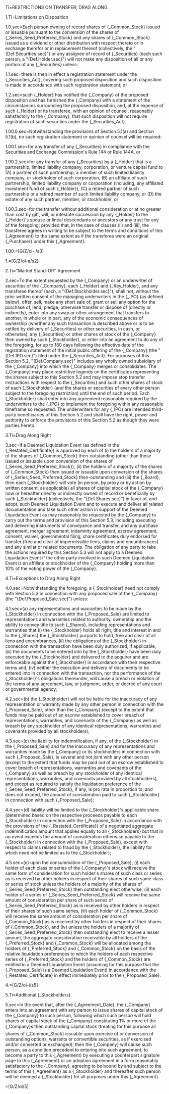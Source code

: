 Ti=RESTRICTIONS ON TRANSFER; DRAG ALONG.

1.Ti=Limitations on Disposition

1.0.sec=Each person owning of record shares of {_Common_Stock} issued or issuable pursuant to the conversion of the shares of {_Series_Seed_Preferred_Stock} and any shares of {_Common_Stock} issued as a dividend or other distribution with respect thereto or in exchange therefor or in replacement thereof (collectively, the "{Def.Securities.sec}") or any assignee of record of {_Securities} (each such person, a "{Def.Holder.sec}") will not make any disposition of all or any portion of any {_Securities} unless:

1.1.sec=there is then in effect a registration statement under the {_Securities_Act}, covering such proposed disposition and such disposition is made in accordance with such registration statement; or

1.2.sec=such {_Holder} has notified the {_Company} of the proposed disposition and has furnished the {_Company} with a statement of the circumstances surrounding the proposed disposition, and, at the expense of such {_Holder} or its transferee, with an opinion of counsel, reasonably satisfactory to the {_Company}, that such disposition will not require registration of such securities under the {_Securities_Act}.

1.00.0.sec=Notwithstanding the provisions of Section 5.1(a) and Section 5.1(b), no such registration statement or opinion of counsel will be required:

1.00.1.sec=for any transfer of any {_Securities} in compliance with the Securities and Exchange Commission's Rule 144 or Rule 144A, or

1.00.2.sec=for any transfer of any {_Securities} by a {_Holder} that is a partnership, limited liability company, corporation, or venture capital fund to (A) a partner of such partnership, a member of such limited liability company, or stockholder of such corporation, (B) an affiliate of such partnership, limited liability company or corporation (including, any affiliated investment fund of such {_Holder}), (C) a retired partner of such partnership or a retired member of such limited liability company, or (D) the estate of any such partner, member, or stockholder, or

1.00.3.sec=for the transfer without additional consideration or at no greater than cost by gift, will, or intestate succession by any {_Holder} to the {_Holder}'s spouse or lineal descendants or ancestors or any trust for any of the foregoing; provided that, in the case of clauses (ii) and (iii), the transferee agrees in writing to be subject to the terms and conditions of this {_Agreement} to the same extent as if the transferee were an original {_Purchaser} under this {_Agreement}.

1.00.=[G/Z/ol-i/s3]

1.=[G/Z/ol-a/s2]

2.Ti="Market Stand-Off" Agreement

2.sec=To the extent requested by the {_Company} or an underwriter of securities of the {_Company}, each {_Holder} and {_Key_Holder}, and any transferee thereof (each, a "{Def.Stockholder.sec}"), shall not, without the prior written consent of the managing underwriters in the {_IPO} (as defined below), offer, sell, make any short sale of, grant or sell any option for the purchase of, lend, pledge, otherwise transfer or dispose of (directly or indirectly), enter into any swap or other arrangement that transfers to another, in whole or in part, any of the economic consequences of ownership (whether any such transaction is described above or is to be settled by delivery of {_Securities} or other securities, in cash, or otherwise), any {_Securities} or other shares of stock of the {_Company} then owned by such {_Stockholder}, or enter into an agreement to do any of the foregoing,  for up to 180 days following the effective date of the registration statement of the initial public offering of the {_Company} (the "{Def.IPO.sec}") filed under the {_Securities_Act}. For purposes of this Section 5.2, "{Def.Company.sec}" includes any wholly owned subsidiary of the {_Company} into which the {_Company} merges or consolidates. The {_Company} may place restrictive legends on the certificates representing the shares subject to this Section 5.2 and may impose stop transfer instructions with respect to the {_Securities} and such other shares of stock of each {_Stockholder} (and the shares or securities of every other person subject to the foregoing restriction) until the end of such period. Each {_Stockholder} shall enter into any agreement reasonably required by the underwriters to the {_IPO} to implement the foregoing within any reasonable timeframe so requested.  The underwriters for any {_IPO} are intended third-party beneficiaries of this Section 5.2 and shall have the right, power and authority to enforce the provisions of this Section 5.2 as though they were parties hereto.

3.Ti=Drag Along Right

3.sec=If a Deemed Liquidation Event (as defined in the {_Restated_Certificate}) is approved by each of (i) the holders of a majority of the shares of {_Common_Stock} then-outstanding (other than those issued or issuable upon conversion of the shares of {_Series_Seed_Preferred_Stock}), (ii) the holders of a majority of the shares of {_Common_Stock} then issued or issuable upon conversion of the shares of {_Series_Seed_Preferred_Stock} then-outstanding and (iii) the {_Board}, then each {_Stockholder} will vote (in person, by proxy or by action by written consent, as applicable) all shares of capital stock of the {_Company} now or hereafter directly or indirectly owned of record or beneficially by such {_Stockholder} (collectively, the "{Def.Shares.sec}") in favor of, and adopt, such Deemed Liquidation Event and to execute and deliver all related documentation and take such other action in support of the Deemed Liquidation Event as may reasonably be requested by the {_Company} to carry out the terms and provision of this Section 5.3, including executing and delivering instruments of conveyance and transfer, and any purchase agreement, merger agreement, indemnity agreement, escrow agreement, consent, waiver, governmental filing, share certificates duly endorsed for transfer (free and clear of impermissible liens, claims and encumbrances) and any similar or related documents.  The obligation of any party to take the actions required by this Section 5.3 will not apply to a Deemed Liquidation Event if the other party involved in such Deemed Liquidation Event is an affiliate or stockholder of the {_Company} holding more than 10% of the voting power of the {_Company}.

4.Ti=Exceptions to Drag Along Right

4.0.sec=Notwithstanding the foregoing, a {_Stockholder} need not comply with Section 5.3 in connection with any proposed sale of the {_Company} (the "{Def.Proposed_Sale.sec}") unless:

4.1.sec=(a) any representations and warranties to be made by the {_Stockholder} in connection with the {_Proposed_Sale} are limited to representations and warranties related to authority, ownership and the ability to convey title to such {_Shares}, including representations and warranties that (i) the {_Stockholder} holds all right, title and interest in and to the {_Shares} the {_Stockholder} purports to hold, free and clear of all liens and encumbrances, (ii) the obligations of the {_Stockholder} in connection with the transaction have been duly authorized, if applicable, (iii) the documents to be entered into by the {_Stockholder} have been duly executed by the {_Stockholder} and delivered to the acquirer and are enforceable against the {_Stockholder} in accordance with their respective terms and, (iv) neither the execution and delivery of documents to be entered into in connection with the transaction, nor the performance of the {_Stockholder}'s obligations thereunder, will cause a breach or violation of the terms of any agreement, law, or judgment, order, or decree of any court or governmental agency;

4.2.sec=(b) the {_Stockholder} will not be liable for the inaccuracy of any representation or warranty made by any other person in connection with the {_Proposed_Sale}, other than the {_Company} (except to the extent that funds may be paid out of an escrow established to cover breach of representations, warranties, and covenants of the {_Company} as well as breach by any stockholder of any identical representations, warranties and covenants provided by all stockholders);

4.3.sec=(c) the liability for indemnification, if any, of the {_Stockholder} in the {_Proposed_Sale} and for the inaccuracy of any representations and warranties made by the {_Company} or its stockholders in connection with such {_Proposed_Sale}, is several and not joint with any other person (except to the extent that funds may be paid out of an escrow established to cover breach of representations, warranties and covenants of the {_Company} as well as breach by any stockholder of any identical representations, warranties, and covenants provided by all stockholders), and except as required to satisfy the liquidation preference of the {_Series_Seed_Preferred_Stock}, if any, is pro rata in proportion to, and does not exceed, the amount of consideration paid to such {_Stockholder} in connection with such {_Proposed_Sale};  

4.4.sec=(d) liability will be limited to the {_Stockholder}'s applicable share (determined  based on the respective proceeds payable to each {_Stockholder} in connection with the {_Proposed_Sale} in accordance with the provisions of the {_Restated_Certificate}) of a negotiated aggregate indemnification amount that applies equally to all {_Stockholders} but that in no event exceeds the amount of consideration otherwise payable to the {_Stockholder} in connection with the {_Proposed_Sale}, except with respect to claims related to  fraud by the {_Stockholder}, the liability for which need not be limited as to the {_Stockholder};

4.5.sec=(e) upon the consummation of the {_Proposed_Sale}, (i) each holder of each class or series of the {_Company}'s stock will receive the same form of consideration for such holder's shares of such class or series as is received by other holders in respect of their shares of such same class or series of stock unless the holders of a majority of the shares of {_Series_Seed_Preferred_Stock} then outstanding elect otherwise,  (ii) each holder of a series of {_Series_Seed_Preferred_Stock} will receive the same amount of consideration per share of such series of {_Series_Seed_Preferred_Stock} as is received by other holders in respect of their shares of such same series, (iii) each holder of {_Common_Stock} will receive the same amount of consideration per share of {_Common_Stock} as is received by other holders in respect of their shares of {_Common_Stock}, and (iv) unless the holders of a majority of {_Series_Seed_Preferred_Stock} then outstanding elect to receive a lesser amount, the aggregate consideration receivable by all holders of the {_Preferred_Stock} and {_Common_Stock} will be allocated among the holders of {_Preferred_Stock} and {_Common_Stock} on the basis of the relative liquidation preferences to which the holders of each respective series of {_Preferred_Stock} and the holders of {_Common_Stock} are entitled in a Deemed Liquidation Event (assuming for this purpose that the {_Proposed_Sale} is a Deemed Liquidation Event) in accordance with the {_Restated_Certificate} in effect immediately prior to the {_Proposed_Sale}.

4.=[G/Z/ol-i/s5]

5.Ti=Additional {_Stockholders}

5.sec=In the event that, after the {_Agreement_Date}, the {_Company} enters into an agreement with any person to issue shares of capital stock of the {_Company} to such person, following which such person will hold shares of capital stock of the {_Company} constituting 1% or more of the {_Company}s then outstanding capital stock (treating for this purpose all shares of {_Common_Stock} issuable upon exercise of or conversion of outstanding options, warrants or convertible securities, as if exercised and/or converted or exchanged), then the {_Company} will cause such person, as a condition precedent to entering into such agreement, to become a party to this {_Agreement} by executing a counterpart signature page to this {_Agreement} or an adoption agreement in a form reasonably satisfactory to the {_Company}, agreeing to be bound by and subject to the terms of this {_Agreement} as a {_Stockholder} and thereafter such person will be deemed a {_Stockholder} for all purposes under this {_Agreement}.

=[G/Z/ol/5]
